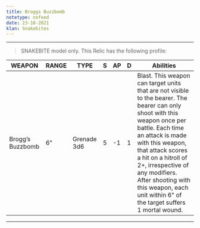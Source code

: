 ```yaml
---
title: Broggs Buzzbomb
notetype: nofeed
date: 23-10-2021
klan: Snakebites
---
```


---

>SNAKEBITE model only. This Relic has the following profile:

 | WEAPON           | RANGE | TYPE        | S   | AP  | D   | Abilities                                                                                                                                                                                                                                                                                                                                                |
 | ---------------- | ----- | ----------- | --- | --- | --- | -------------------------------------------------------------------------------------------------------------------------------------------------------------------------------------------------------------------------------------------------------------------------------------------------------------------------------------------------------- |
 | Brogg’s Buzzbomb | 6"    | Grenade 3d6 | 5   | -1  | 1   | Blast. This weapon can target units that are not visible to the bearer. The bearer can only shoot with this weapon once per battle. Each time an attack is made with this weapon, that attack scores a hit on a hitroll of 2+, irrespective of any modifiers. After shooting with this weapon, each unit within 6" of the target suffers 1 mortal wound. | 

---